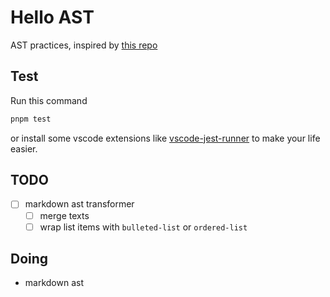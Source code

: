 # Hello AST

AST practices, inspired by [this repo](https://github.com/jamiebuilds/the-super-tiny-compiler)

## Test

Run this command

```bash
pnpm test
```

or install some vscode extensions like [vscode-jest-runner](https://marketplace.visualstudio.com/items?itemName=firsttris.vscode-jest-runner) to make your life easier.

## TODO

- [ ] markdown ast transformer
  - [ ] merge texts
  - [ ] wrap list items with `bulleted-list` or `ordered-list`

## Doing

- markdown ast
